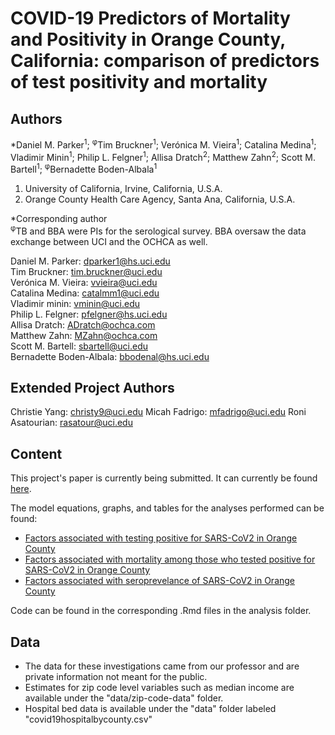 # COVID-19 Predictors of Mortality and Positivity in Orange County, California: comparison of predictors of test positivity and mortality

## Authors
*Daniel M. Parker<sup>1</sup>; <sup>φ</sup>Tim Bruckner<sup>1</sup>; Verónica M. Vieira<sup>1</sup>; Catalina Medina<sup>1</sup>; Vladimir Minin<sup>1</sup>; Philip L. Felgner<sup>1</sup>; Allisa Dratch<sup>2</sup>; Matthew Zahn<sup>2</sup>; Scott M. Bartell<sup>1</sup>; <sup>φ</sup>Bernadette Boden-Albala<sup>1</sup>
1. University of California, Irvine, California, U.S.A.
2. Orange County Health Care Agency, Santa Ana, California, U.S.A.

*Corresponding author  
<sup>φ</sup>TB and BBA were PIs for the serological survey. BBA oversaw the data exchange between UCI
and the OCHCA as well.

Daniel M. Parker: dparker1@hs.uci.edu  
Tim Bruckner: tim.bruckner@uci.edu  
Verónica M. Vieira: vvieira@uci.edu  
Catalina Medina: catalmm1@uci.edu  
Vladimir minin: vminin@uci.edu  
Philip L. Felgner: pfelgner@hs.uci.edu  
Allisa Dratch: ADratch@ochca.com  
Matthew Zahn: MZahn@ochca.com  
Scott M. Bartell: sbartell@uci.edu  
Bernadette Boden-Albala: bbodenal@hs.uci.edu

## Extended Project Authors  
Christie Yang: christy9@uci.edu
Micah Fadrigo: mfadrigo@uci.edu
Roni Asatourian: rasatour@uci.edu   

## Content  
This project's paper is currently being submitted. It can currently be found [here](https://urldefense.com/v3/__https://medrxiv.org/cgi/content/short/2021.01.13.21249507v1__;!!OLgoXmg!Clp7nEeBQo3Iozo1Oow4JwYpfZaXHAEiS77C1ZdH6QIKXUX_8GDZx_UE_WGPQ1Ygng$). 

The model equations, graphs, and tables for the analyses performed can be found:  

- [Factors associated with testing positive for SARS-CoV2 in Orange County](analysis/factors-associated-with-testing-positive-oc-analysis-.pdf)  
- [Factors associated with mortality among those who tested positive for SARS-CoV2 in Orange County](analysis/factors-associated-with-mortality-oc-analysis-.pdf)  
- [Factors associated with seroprevelance of SARS-CoV2 in Orange County](analysis/factors-associated-with-seroprevelance-oc-analysis-.pdf)  

Code can be found in the corresponding .Rmd files in the analysis folder.

## Data

- The data for these investigations came from our professor and are private information not meant for the public. 
- Estimates for zip code level variables such as median income are available under the "data/zip-code-data" folder.  
- Hospital bed data is available under the "data" folder labeled "covid19hospitalbycounty.csv"
